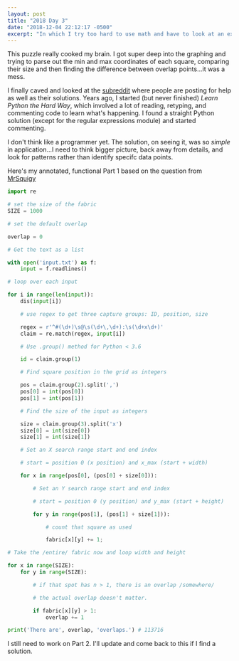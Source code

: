 ```yaml
---
layout: post
title: "2018 Day 3"
date: "2018-12-04 22:12:17 -0500"
excerpt: "In which I try too hard to use math and have to look at an example solution."
---
```


This puzzle really cooked my brain. I got super deep into the graphing and trying to parse out the min and max coordinates of each square, comparing their size and then finding the difference between overlap points...it was a mess.

I finally caved and looked at the [subreddit](//reddit.com/r/adventofcode) where people are posting for help as well as their solutions. Years ago, I started (but never finished) _Learn Python the Hard Way_, which involved a lot of reading, retyping, and commenting code to learn what's happening. I found a straight Python solution (except for the regular expressions module) and started commenting.

I don't think like a programmer yet. The solution, on seeing it, was so _simple_ in application...I need to think bigger picture, back away from details, and look for patterns rather than identify specifc data points.

Here's my annotated, functional Part 1 based on the question from [MrSquigy](https://www.reddit.com/r/adventofcode/comments/a35j5v/2018_day_3_part_1_python_3_im_confused_at_why/)

```python
import re

# set the size of the fabric
SIZE = 1000

# set the default overlap

overlap = 0

# Get the text as a list

with open('input.txt') as f:
    input = f.readlines()

# loop over each input

for i in range(len(input)):
    dis(input[i])

    # use regex to get three capture groups: ID, position, size

    regex = r'^#(\d+)\s@\s(\d+\,\d+):\s(\d+x\d+)'
    claim = re.match(regex, input[i])

    # Use .group() method for Python < 3.6

    id = claim.group(1)

    # Find square position in the grid as integers

    pos = claim.group(2).split(',')
    pos[0] = int(pos[0])
    pos[1] = int(pos[1])

    # Find the size of the input as integers

    size = claim.group(3).split('x')
    size[0] = int(size[0])
    size[1] = int(size[1])

    # Set an X search range start and end index

    # start = position 0 (x position) and x_max (start + width)

    for x in range(pos[0], (pos[0] + size[0])):

        # Set an Y search range start and end index

        # start = position 0 (y position) and y_max (start + height)

        for y in range(pos[1], (pos[1] + size[1])):

            # count that square as used

            fabric[x][y] += 1;

# Take the /entire/ fabric now and loop width and height

for x in range(SIZE):
    for y in range(SIZE):

        # if that spot has n > 1, there is an overlap /somewhere/

        # the actual overlap doesn't matter.

        if fabric[x][y] > 1:
            overlap += 1

print('There are', overlap, 'overlaps.') # 113716
```

I still need to work on Part 2. I'll update and come back to this if I find a solution.
